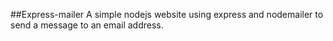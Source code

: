 ##Express-mailer
A simple nodejs website using express and nodemailer to send a message to an email address.
